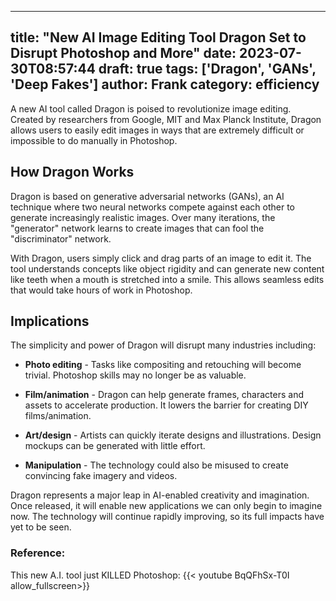 
---
title: "New AI Image Editing Tool Dragon Set to Disrupt Photoshop and More"
date: 2023-07-30T08:57:44
draft: true
tags: ['Dragon', 'GANs', 'Deep Fakes']
author: Frank
category: efficiency
---

A new AI tool called Dragon is poised to revolutionize image editing. Created by researchers from Google, MIT and Max Planck Institute, Dragon allows users to easily edit images in ways that are extremely difficult or impossible to do manually in Photoshop.

## How Dragon Works

Dragon is based on generative adversarial networks (GANs), an AI technique where two neural networks compete against each other to generate increasingly realistic images. Over many iterations, the "generator" network learns to create images that can fool the "discriminator" network.

With Dragon, users simply click and drag parts of an image to edit it. The tool understands concepts like object rigidity and can generate new content like teeth when a mouth is stretched into a smile. This allows seamless edits that would take hours of work in Photoshop.

## Implications

The simplicity and power of Dragon will disrupt many industries including:

- **Photo editing** - Tasks like compositing and retouching will become trivial. Photoshop skills may no longer be as valuable.

- **Film/animation** - Dragon can help generate frames, characters and assets to accelerate production. It lowers the barrier for creating DIY films/animation.

- **Art/design** - Artists can quickly iterate designs and illustrations. Design mockups can be generated with little effort.

- **Manipulation** - The technology could also be misused to create convincing fake imagery and videos.

Dragon represents a major leap in AI-enabled creativity and imagination. Once released, it will enable new applications we can only begin to imagine now. The technology will continue rapidly improving, so its full impacts have yet to be seen.


### Reference:
This new A.I. tool just KILLED Photoshop:
{{< youtube BqQFhSx-T0I allow_fullscreen>}}
        